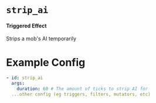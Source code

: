 # `strip_ai`
#### Triggered Effect

Strips a mob's AI temporarily

# Example Config
```yaml
- id: strip_ai
  args:
    duration: 60 # The amount of ticks to strip AI for
  ...other config (eg triggers, filters, mutators, etc)
```